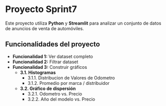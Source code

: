# Proyecto Sprint7

Este proyecto utiliza **Python** y **Streamlit** para analizar un conjunto de datos de anuncios de venta de automóviles.

## Funcionalidades del proyecto
- **Funcionalidad 1:** Ver dataset completo
- **Funcionalidad 2:** Filtrar dataset
- **Funcionalidad 3:** Construir gráficos
    - **3.1. Histogramas**
        - 3.1.1. Distribucion de Valores de Odometro
        - 3.1.2. Promedio por marca / distribuidor
    - **3.2. Gráfico de dispersión**
        - 3.2.1. Odometro vs. Precio
        - 3.2.2. Año del modelo vs. Precio